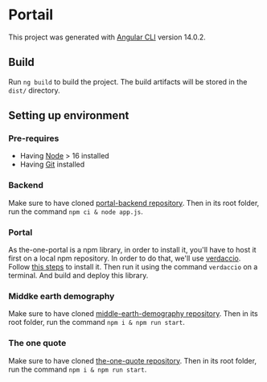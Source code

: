 # Portail

This project was generated with [Angular CLI](https://github.com/angular/angular-cli) version 14.0.2.

## Build

Run `ng build` to build the project. The build artifacts will be stored in the `dist/` directory.

## Setting up environment

### Pre-requires

- Having [Node](https://nodejs.org/en) > 16 installed
- Having [Git](https://git-scm.com/) installed

### Backend 

Make sure to have cloned [portal-backend repository](https://github.com/sdedieu/portal-backend).
Then in its root folder, run the command `npm ci & node app.js`.

### Portal

As the-one-portal is a npm library, in order to install it, you'll have to host it first on a local npm repository.
In order to do that, we'll use [verdaccio](https://verdaccio.org/fr-fr/).
Follow [this steps](https://verdaccio.org/docs/installation/) to install it.
Then run it using the command `verdaccio` on a terminal.
And build and deploy this library.


### Middke earth demography

Make sure to have cloned [middle-earth-demography repository](https://github.com/sdedieu/middle-earth-demography).
Then in its root folder, run the command `npm i & npm run start`.

### The one quote

Make sure to have cloned [the-one-quote repository](https://github.com/sdedieu/the-one-quote).
Then in its root folder, run the command `npm i & npm run start`.